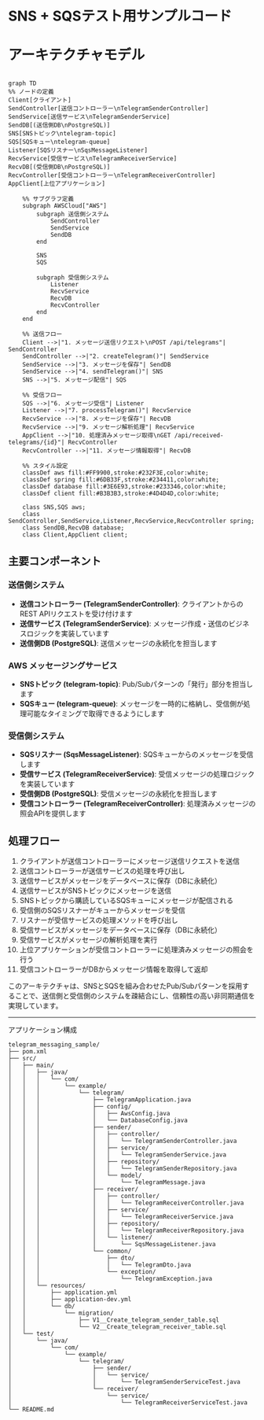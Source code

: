 # SNS + SQSテスト用サンプルコード

# アーキテクチャモデル


```mermaid

graph TD
%% ノードの定義
Client[クライアント]
SendController[送信コントローラー\nTelegramSenderController]
SendService[送信サービス\nTelegramSenderService]
SendDB[(送信側DB\nPostgreSQL)]
SNS[SNSトピック\ntelegram-topic]
SQS[SQSキュー\ntelegram-queue]
Listener[SQSリスナー\nSqsMessageListener]
RecvService[受信サービス\nTelegramReceiverService]
RecvDB[(受信側DB\nPostgreSQL)]
RecvController[受信コントローラー\nTelegramReceiverController]
AppClient[上位アプリケーション]

    %% サブグラフ定義
    subgraph AWSCloud["AWS"]
        subgraph 送信側システム
            SendController
            SendService
            SendDB
        end
        
        SNS
        SQS
        
        subgraph 受信側システム
            Listener
            RecvService
            RecvDB
            RecvController
        end
    end
    
    %% 送信フロー
    Client -->|"1. メッセージ送信リクエスト\nPOST /api/telegrams"| SendController
    SendController -->|"2. createTelegram()"| SendService
    SendService -->|"3. メッセージを保存"| SendDB
    SendService -->|"4. sendTelegram()"| SNS
    SNS -->|"5. メッセージ配信"| SQS
    
    %% 受信フロー
    SQS -->|"6. メッセージ受信"| Listener
    Listener -->|"7. processTelegram()"| RecvService
    RecvService -->|"8. メッセージを保存"| RecvDB
    RecvService -->|"9. メッセージ解析処理"| RecvService
    AppClient -->|"10. 処理済みメッセージ取得\nGET /api/received-telegrams/{id}"| RecvController
    RecvController -->|"11. メッセージ情報取得"| RecvDB

    %% スタイル設定
    classDef aws fill:#FF9900,stroke:#232F3E,color:white;
    classDef spring fill:#6DB33F,stroke:#234411,color:white;
    classDef database fill:#3E6E93,stroke:#233346,color:white;
    classDef client fill:#B3B3B3,stroke:#4D4D4D,color:white;
    
    class SNS,SQS aws;
    class SendController,SendService,Listener,RecvService,RecvController spring;
    class SendDB,RecvDB database;
    class Client,AppClient client;
```

## 主要コンポーネント

### 送信側システム
- **送信コントローラー (TelegramSenderController)**: クライアントからのREST APIリクエストを受け付けます
- **送信サービス (TelegramSenderService)**: メッセージ作成・送信のビジネスロジックを実装しています
- **送信側DB (PostgreSQL)**: 送信メッセージの永続化を担当します

### AWS メッセージングサービス
- **SNSトピック (telegram-topic)**: Pub/Subパターンの「発行」部分を担当します
- **SQSキュー (telegram-queue)**: メッセージを一時的に格納し、受信側が処理可能なタイミングで取得できるようにします

### 受信側システム
- **SQSリスナー (SqsMessageListener)**: SQSキューからのメッセージを受信します
- **受信サービス (TelegramReceiverService)**: 受信メッセージの処理ロジックを実装しています
- **受信側DB (PostgreSQL)**: 受信メッセージの永続化を担当します
- **受信コントローラー (TelegramReceiverController)**: 処理済みメッセージの照会APIを提供します

## 処理フロー

1. クライアントが送信コントローラーにメッセージ送信リクエストを送信
2. 送信コントローラーが送信サービスの処理を呼び出し
3. 送信サービスがメッセージをデータベースに保存（DBに永続化）
4. 送信サービスがSNSトピックにメッセージを送信
5. SNSトピックから購読しているSQSキューにメッセージが配信される
6. 受信側のSQSリスナーがキューからメッセージを受信
7. リスナーが受信サービスの処理メソッドを呼び出し
8. 受信サービスがメッセージをデータベースに保存（DBに永続化）
9. 受信サービスがメッセージの解析処理を実行
10. 上位アプリケーションが受信コントローラーに処理済みメッセージの照会を行う
11. 受信コントローラーがDBからメッセージ情報を取得して返却

このアーキテクチャは、SNSとSQSを組み合わせたPub/Subパターンを採用することで、送信側と受信側のシステムを疎結合にし、信頼性の高い非同期通信を実現しています。

---

アプリケーション構成
```
telegram_messaging_sample/
├── pom.xml
├── src/
│   ├── main/
│   │   ├── java/
│   │   │   └── com/
│   │   │       └── example/
│   │   │           └── telegram/
│   │   │               ├── TelegramApplication.java
│   │   │               ├── config/
│   │   │               │   ├── AwsConfig.java
│   │   │               │   └── DatabaseConfig.java
│   │   │               ├── sender/
│   │   │               │   ├── controller/
│   │   │               │   │   └── TelegramSenderController.java
│   │   │               │   ├── service/
│   │   │               │   │   └── TelegramSenderService.java
│   │   │               │   ├── repository/
│   │   │               │   │   └── TelegramSenderRepository.java
│   │   │               │   └── model/
│   │   │               │       └── TelegramMessage.java
│   │   │               ├── receiver/
│   │   │               │   ├── controller/
│   │   │               │   │   └── TelegramReceiverController.java
│   │   │               │   ├── service/
│   │   │               │   │   └── TelegramReceiverService.java
│   │   │               │   ├── repository/
│   │   │               │   │   └── TelegramReceiverRepository.java
│   │   │               │   └── listener/
│   │   │               │       └── SqsMessageListener.java
│   │   │               └── common/
│   │   │                   ├── dto/
│   │   │                   │   └── TelegramDto.java
│   │   │                   └── exception/
│   │   │                       └── TelegramException.java
│   │   └── resources/
│   │       ├── application.yml
│   │       ├── application-dev.yml
│   │       └── db/
│   │           └── migration/
│   │               ├── V1__Create_telegram_sender_table.sql
│   │               └── V2__Create_telegram_receiver_table.sql
│   └── test/
│       └── java/
│           └── com/
│               └── example/
│                   └── telegram/
│                       ├── sender/
│                       │   └── service/
│                       │       └── TelegramSenderServiceTest.java
│                       └── receiver/
│                           └── service/
│                               └── TelegramReceiverServiceTest.java
└── README.md
```

